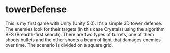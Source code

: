 # towerDefense
This is my first game with Unity (Unity 5.0). 
It's a simple 3D tower defense. The enemies look for their targets (in this case Crystals) using the algorithm BFS (Breadth-first search). There are two types of turrets, one of them shoots bullets and 
the other shoots a beam of light that damages enemies over time. 
The scenario is divided on a square grid.
